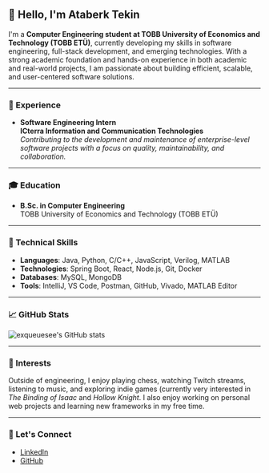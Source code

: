 ## 👋 Hello, I'm Ataberk Tekin

I'm a **Computer Engineering student at TOBB University of Economics and Technology (TOBB ETÜ)**, currently developing my skills in software engineering, full-stack development, and emerging technologies. With a strong academic foundation and hands-on experience in both academic and real-world projects, I am passionate about building efficient, scalable, and user-centered software solutions.

---

### 💼 Experience

- **Software Engineering Intern**  
  **ICterra Information and Communication Technologies**  
  *Contributing to the development and maintenance of enterprise-level software projects with a focus on quality, maintainability, and collaboration.*

---

### 🎓 Education

- **B.Sc. in Computer Engineering**  
  TOBB University of Economics and Technology (TOBB ETÜ)

---

### 🧰 Technical Skills

- **Languages**: Java, Python, C/C++, JavaScript, Verilog, MATLAB
- **Technologies**: Spring Boot, React, Node.js, Git, Docker  
- **Databases**: MySQL, MongoDB  
- **Tools**: IntelliJ, VS Code, Postman, GitHub, Vivado, MATLAB Editor

---

### 📈 GitHub Stats

![exqueuesee's GitHub stats](https://github-readme-stats.vercel.app/api?username=exqueuesee)

---

### 📌 Interests

Outside of engineering, I enjoy playing chess, watching Twitch streams, listening to music, and exploring indie games (currently very interested in *The Binding of Isaac* and *Hollow Knight*. I also enjoy working on personal web projects and learning new frameworks in my free time.

---

### 📢 Let's Connect

- [LinkedIn](https://www.linkedin.com/in/ataberktekin/)  
- [GitHub](https://github.com/ataberktekin)  

